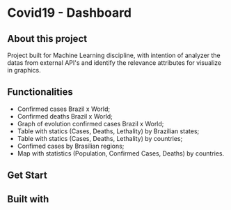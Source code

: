 # Covid19 - Dashboard

## About this project
Project built for Machine Learning discipline, with intention of analyzer the 
datas from external API's and identify the relevance attributes for visualize 
in graphics.

## Functionalities
- Confirmed cases Brazil x World;
- Confirmed deaths Brazil x World;
- Graph of evolution confirmed cases Brazil x World;
- Table with statics (Cases, Deaths, Lethality) by Brazilian states;
- Table with statics (Cases, Deaths, Lethality) by countries;
- Confimed cases by Brasilian regions;
- Map with statistics (Population, Confirmed Cases, Deaths) by countries.

## Get Start

## Built with
